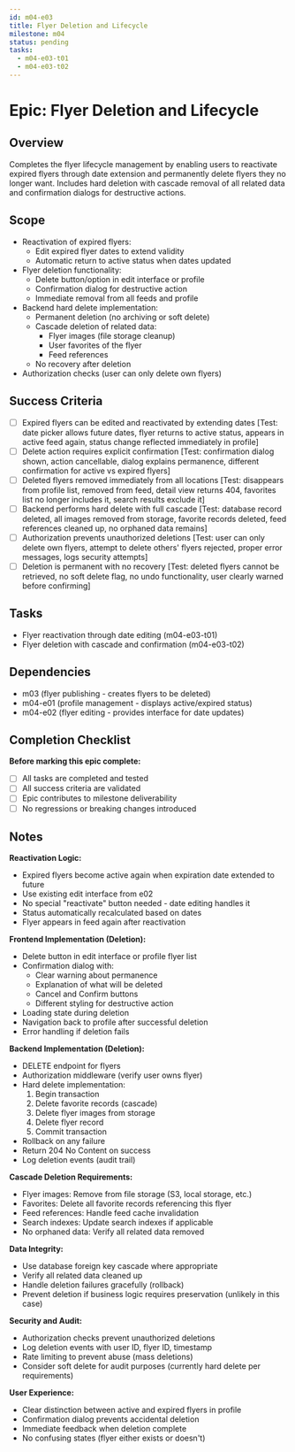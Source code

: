 ```yaml
---
id: m04-e03
title: Flyer Deletion and Lifecycle
milestone: m04
status: pending
tasks:
  - m04-e03-t01
  - m04-e03-t02
---
```


# Epic: Flyer Deletion and Lifecycle

## Overview
Completes the flyer lifecycle management by enabling users to reactivate expired flyers through date extension and permanently delete flyers they no longer want. Includes hard deletion with cascade removal of all related data and confirmation dialogs for destructive actions.

## Scope
- Reactivation of expired flyers:
  - Edit expired flyer dates to extend validity
  - Automatic return to active status when dates updated
- Flyer deletion functionality:
  - Delete button/option in edit interface or profile
  - Confirmation dialog for destructive action
  - Immediate removal from all feeds and profile
- Backend hard delete implementation:
  - Permanent deletion (no archiving or soft delete)
  - Cascade deletion of related data:
    - Flyer images (file storage cleanup)
    - User favorites of the flyer
    - Feed references
  - No recovery after deletion
- Authorization checks (user can only delete own flyers)

## Success Criteria
- [ ] Expired flyers can be edited and reactivated by extending dates [Test: date picker allows future dates, flyer returns to active status, appears in active feed again, status change reflected immediately in profile]
- [ ] Delete action requires explicit confirmation [Test: confirmation dialog shown, action cancellable, dialog explains permanence, different confirmation for active vs expired flyers]
- [ ] Deleted flyers removed immediately from all locations [Test: disappears from profile list, removed from feed, detail view returns 404, favorites list no longer includes it, search results exclude it]
- [ ] Backend performs hard delete with full cascade [Test: database record deleted, all images removed from storage, favorite records deleted, feed references cleaned up, no orphaned data remains]
- [ ] Authorization prevents unauthorized deletions [Test: user can only delete own flyers, attempt to delete others' flyers rejected, proper error messages, logs security attempts]
- [ ] Deletion is permanent with no recovery [Test: deleted flyers cannot be retrieved, no soft delete flag, no undo functionality, user clearly warned before confirming]

## Tasks
- Flyer reactivation through date editing (m04-e03-t01)
- Flyer deletion with cascade and confirmation (m04-e03-t02)

## Dependencies
- m03 (flyer publishing - creates flyers to be deleted)
- m04-e01 (profile management - displays active/expired status)
- m04-e02 (flyer editing - provides interface for date updates)

## Completion Checklist
**Before marking this epic complete:**
- [ ] All tasks are completed and tested
- [ ] All success criteria are validated
- [ ] Epic contributes to milestone deliverability
- [ ] No regressions or breaking changes introduced

## Notes
**Reactivation Logic:**
- Expired flyers become active again when expiration date extended to future
- Use existing edit interface from e02
- No special "reactivate" button needed - date editing handles it
- Status automatically recalculated based on dates
- Flyer appears in feed again after reactivation

**Frontend Implementation (Deletion):**
- Delete button in edit interface or profile flyer list
- Confirmation dialog with:
  - Clear warning about permanence
  - Explanation of what will be deleted
  - Cancel and Confirm buttons
  - Different styling for destructive action
- Loading state during deletion
- Navigation back to profile after successful deletion
- Error handling if deletion fails

**Backend Implementation (Deletion):**
- DELETE endpoint for flyers
- Authorization middleware (verify user owns flyer)
- Hard delete implementation:
  1. Begin transaction
  2. Delete favorite records (cascade)
  3. Delete flyer images from storage
  4. Delete flyer record
  5. Commit transaction
- Rollback on any failure
- Return 204 No Content on success
- Log deletion events (audit trail)

**Cascade Deletion Requirements:**
- Flyer images: Remove from file storage (S3, local storage, etc.)
- Favorites: Delete all favorite records referencing this flyer
- Feed references: Handle feed cache invalidation
- Search indexes: Update search indexes if applicable
- No orphaned data: Verify all related data removed

**Data Integrity:**
- Use database foreign key cascade where appropriate
- Verify all related data cleaned up
- Handle deletion failures gracefully (rollback)
- Prevent deletion if business logic requires preservation (unlikely in this case)

**Security and Audit:**
- Authorization checks prevent unauthorized deletions
- Log deletion events with user ID, flyer ID, timestamp
- Rate limiting to prevent abuse (mass deletions)
- Consider soft delete for audit purposes (currently hard delete per requirements)

**User Experience:**
- Clear distinction between active and expired flyers in profile
- Confirmation dialog prevents accidental deletion
- Immediate feedback when deletion complete
- No confusing states (flyer either exists or doesn't)
